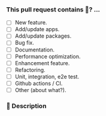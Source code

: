 ### This pull request contains 🤔? ...

- [ ] New feature.
- [ ] Add/update apps.
- [ ] Add/update packages.
- [ ] Bug fix.
- [ ] Documentation.
- [ ] Performance optimization.
- [ ] Enhancement feature.
- [ ] Refactoring.
- [ ] Unit, integration, e2e test.
- [ ] Github actions / CI.
- [ ] Other (about what?).

### 📝 Description

<!-- Describe changes from the user side, and list all potential break changes or other risks. --->